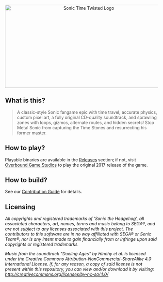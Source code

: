<p align="center"><img src="https://github.com/VectorSatyr/SonicTimeTwisted/blob/master/images/TimeTwistedLogo.png" alt="Sonic Time Twisted Logo" width="536px" height="274px"/></p>

## What is this?

> A classic-style Sonic fangame epic with time travel, accurate physics, custom pixel art, a fully original CD-quality soundtrack, and sprawling zones with loops, gizmos, alternate routes, and hidden secrets! Stop Metal Sonic from capturing the Time Stones and resurrecting his former master.

## How to play?

Playable binaries are available in the [Releases](https://github.com/VectorSatyr/SonicTimeTwisted/releases) section; if not, visit [Overbound Game Studios](https://overboundstudio.com/index.php?action=game_page&id=1) to play the original 2017 release of the game.

## How to build?

See our [Contribution Guide](https://github.com/VectorSatyr/SonicTimeTwisted/blob/master/CONTRIBUTING.md) for details.

## Licensing

*All copyrights and registered trademarks of 'Sonic the Hedgehog', all associated characters, art, names, terms and music belong to SEGA®, and are not subject to any licenses associated with this project. The contributors to this software are in no way affiliated with SEGA® or Sonic Team®, nor is any intent made to gain financially from or infringe upon said copyrights or registered trademarks.*

*Music from the soundtrack "Dueling Ages" by Hinchy et al. is licensed under the Creative Commons Attribution-NonCommercial-ShareAlike 4.0 International License. If, for any reason, a copy of said license is not present within this repository, you can view and/or download it by visiting: http://creativecommons.org/licenses/by-nc-sa/4.0/*
